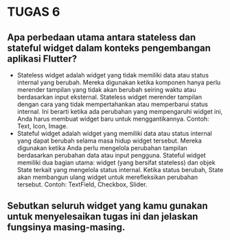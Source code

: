 # TUGAS 6
##  Apa perbedaan utama antara stateless dan stateful widget dalam konteks pengembangan aplikasi Flutter?
- Stateless widget adalah widget yang tidak memiliki data atau status internal yang berubah. Mereka digunakan ketika komponen hanya perlu merender tampilan yang tidak akan berubah seiring waktu atau berdasarkan input eksternal. Stateless widget merender tampilan dengan cara yang tidak mempertahankan atau memperbarui status internal. Ini berarti ketika ada perubahan yang mempengaruhi widget ini, Anda harus membuat widget baru untuk menggantikannya. Contoh: Text, Icon, Image.
- Stateful widget adalah widget yang memiliki data atau status internal yang dapat berubah selama masa hidup widget tersebut. Mereka digunakan ketika Anda perlu mengelola perubahan tampilan berdasarkan perubahan data atau input pengguna. Stateful widget memiliki dua bagian utama: widget (yang bersifat stateless) dan objek State terkait yang mengelola status internal. Ketika status berubah, State akan membangun ulang widget untuk merefleksikan perubahan tersebut. Contoh: TextField, Checkbox, Slider.


## Sebutkan seluruh widget yang kamu gunakan untuk menyelesaikan tugas ini dan jelaskan fungsinya masing-masing.
